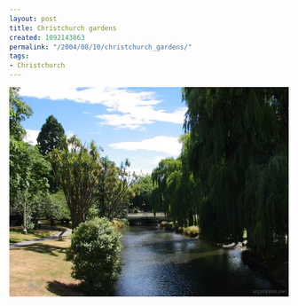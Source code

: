 ```yaml
---
layout: post
title: Christchurch gardens
created: 1092143863
permalink: "/2004/08/10/christchurch_gardens/"
tags:
- Christchurch
---
```


<img src="/image/images/134_3440-1194.jpg"/>

